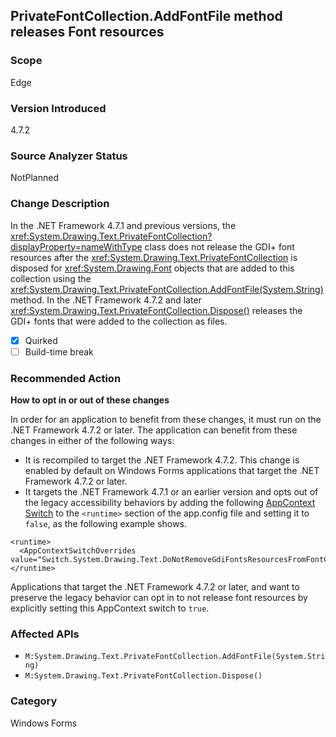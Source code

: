 ## PrivateFontCollection.AddFontFile method releases Font resources

### Scope
Edge

### Version Introduced
4.7.2

### Source Analyzer Status
NotPlanned

### Change Description
In the .NET Framework 4.7.1 and previous versions, the <xref:System.Drawing.Text.PrivateFontCollection?displayProperty=nameWithType> class does not release the GDI+ font resources after the <xref:System.Drawing.Text.PrivateFontCollection> is disposed for <xref:System.Drawing.Font> objects that are added to this collection using the <xref:System.Drawing.Text.PrivateFontCollection.AddFontFile(System.String)> method.
In the .NET Framework 4.7.2 and later <xref:System.Drawing.Text.PrivateFontCollection.Dispose()> releases the GDI+ fonts that were added to the collection as files.

- [X] Quirked 
- [ ] Build-time break

### Recommended Action
__How to opt in or out of these changes__

In order for an application to benefit from these changes, it must run on the .NET Framework 4.7.2 or later. The application can benefit from these changes in either of the following ways:
- It is recompiled to target the .NET Framework 4.7.2. This change is enabled by default on Windows Forms applications that target the .NET Framework 4.7.2 or later.
- It targets the .NET Framework 4.7.1 or an earlier version and opts out of the legacy accessibility behaviors by adding the following [AppContext Switch](https://docs.microsoft.com/dotnet/framework/configure-apps/file-schema/runtime/appcontextswitchoverrides-element) to the `<runtime>` section of the app.config file and setting it to `false`, as the following example shows.
```
<runtime>
  <AppContextSwitchOverrides value="Switch.System.Drawing.Text.DoNotRemoveGdiFontsResourcesFromFontCollection=false"/>
</runtime>
``` 
Applications that target the .NET Framework 4.7.2 or later, and want to preserve the legacy behavior can opt in to not release font resources by explicitly setting this AppContext switch to `true`. 


### Affected APIs
* `M:System.Drawing.Text.PrivateFontCollection.AddFontFile(System.String)`
* `M:System.Drawing.Text.PrivateFontCollection.Dispose()`

### Category
Windows Forms


<!--
    ### 126279 
-->


